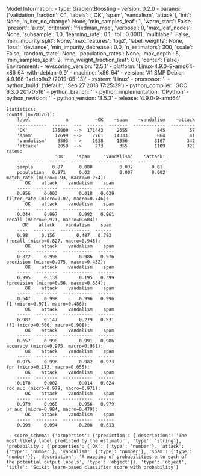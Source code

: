 Model Information:
	 - type: GradientBoosting
	 - version: 0.2.0
	 - params: {'validation_fraction': 0.1, 'labels': ['OK', 'spam', 'vandalism', 'attack'], 'init': None, 'n_iter_no_change': None, 'min_samples_leaf': 1, 'warm_start': False, 'presort': 'auto', 'criterion': 'friedman_mse', 'verbose': 0, 'max_leaf_nodes': None, 'subsample': 1.0, 'learning_rate': 0.1, 'tol': 0.0001, 'multilabel': False, 'min_impurity_split': None, 'max_features': 'log2', 'label_weights': None, 'loss': 'deviance', 'min_impurity_decrease': 0.0, 'n_estimators': 300, 'scale': False, 'random_state': None, 'population_rates': None, 'max_depth': 5, 'min_samples_split': 2, 'min_weight_fraction_leaf': 0.0, 'center': False}
	Environment:
	 - revscoring_version: '2.5.1'
	 - platform: 'Linux-4.9.0-9-amd64-x86_64-with-debian-9.9'
	 - machine: 'x86_64'
	 - version: '#1 SMP Debian 4.9.168-1+deb9u2 (2019-05-13)'
	 - system: 'Linux'
	 - processor: ''
	 - python_build: ('default', 'Sep 27 2018 17:25:39')
	 - python_compiler: 'GCC 6.3.0 20170516'
	 - python_branch: ''
	 - python_implementation: 'CPython'
	 - python_revision: ''
	 - python_version: '3.5.3'
	 - release: '4.9.0-9-amd64'
	
	Statistics:
	counts (n=201261):
		label             n          ~OK    ~spam    ~vandalism    ~attack
		-----------  ------  ---  ------  -------  ------------  ---------
		'OK'         175000  -->  171443     2655           845         57
		'spam'        17699  -->    2761    14033           864         41
		'vandalism'    6503  -->    1638     1356          3167        342
		'attack'       2059  -->     273      355          1109        322
	rates:
		              'OK'    'spam'    'vandalism'    'attack'
		----------  ------  --------  -------------  ----------
		sample       0.87      0.088          0.032       0.01
		population   0.971     0.02           0.007       0.002
	match_rate (micro=0.93, macro=0.254):
		   OK    attack    vandalism    spam
		-----  --------  -----------  ------
		0.956     0.003        0.018   0.039
	filter_rate (micro=0.07, macro=0.746):
		   OK    attack    vandalism    spam
		-----  --------  -----------  ------
		0.044     0.997        0.982   0.961
	recall (micro=0.971, macro=0.604):
		  OK    attack    vandalism    spam
		----  --------  -----------  ------
		0.98     0.156        0.487   0.793
	!recall (micro=0.827, macro=0.945):
		   OK    attack    vandalism    spam
		-----  --------  -----------  ------
		0.822     0.998        0.986   0.976
	precision (micro=0.975, macro=0.432):
		   OK    attack    vandalism    spam
		-----  --------  -----------  ------
		0.995     0.139        0.195   0.399
	!precision (micro=0.56, macro=0.884):
		   OK    attack    vandalism    spam
		-----  --------  -----------  ------
		0.547     0.998        0.996   0.996
	f1 (micro=0.971, macro=0.486):
		   OK    attack    vandalism    spam
		-----  --------  -----------  ------
		0.987     0.147        0.279   0.531
	!f1 (micro=0.666, macro=0.908):
		   OK    attack    vandalism    spam
		-----  --------  -----------  ------
		0.657     0.998        0.991   0.986
	accuracy (micro=0.975, macro=0.981):
		   OK    attack    vandalism    spam
		-----  --------  -----------  ------
		0.975     0.996        0.982   0.973
	fpr (micro=0.173, macro=0.055):
		   OK    attack    vandalism    spam
		-----  --------  -----------  ------
		0.178     0.002        0.014   0.024
	roc_auc (micro=0.979, macro=0.971):
		   OK    attack    vandalism    spam
		-----  --------  -----------  ------
		0.979     0.968        0.956   0.979
	pr_auc (micro=0.984, macro=0.479):
		   OK    attack    vandalism    spam
		-----  --------  -----------  ------
		0.999     0.094        0.208   0.613
	
	 - score_schema: {'properties': {'prediction': {'description': 'The most likely label predicted by the estimator', 'type': 'string'}, 'probability': {'properties': {'OK': {'type': 'number'}, 'attack': {'type': 'number'}, 'vandalism': {'type': 'number'}, 'spam': {'type': 'number'}}, 'description': 'A mapping of probabilities onto each of the potential output labels', 'type': 'object'}}, 'type': 'object', 'title': 'Scikit learn-based classifier score with probability'}

